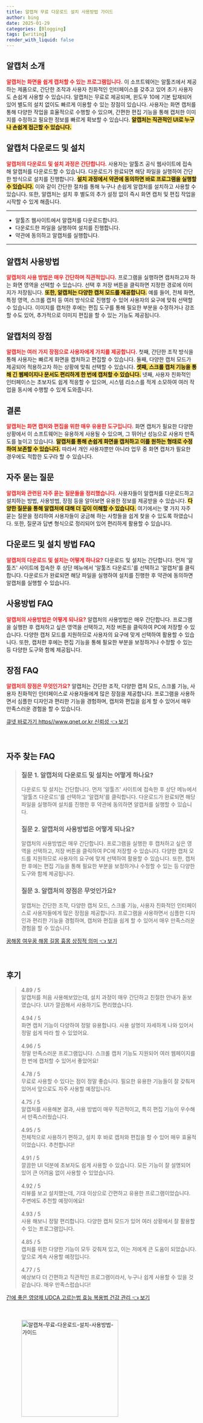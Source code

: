 ```yaml
---
title: 알캡쳐 무료 다운로드 설치 사용방법 가이드
author: bing
date: 2025-01-29
categories: [Blogging]
tags: [writing]
render_with_liquid: false
---
```



<h2 id='알캡처_소개'>알캡처 소개</h2>

<p><b><span style="color: #ee2323;">알캡처는 화면을 쉽게 캡처할 수 있는 프로그램입니다.</span></b> 이 소프트웨어는 알툴즈에서 제공하는 제품으로, 간단한 조작과 사용자 친화적인 인터페이스를 갖추고 있어 초기 사용자도 손쉽게 사용할 수 있습니다. 알캡처는 무료로 제공되며, 윈도우 10에 기본 탑재되어 있어 별도의 설치 없이도 빠르게 이용할 수 있는 장점이 있습니다. 사용자는 화면 캡처를 통해 다양한 작업을 효율적으로 수행할 수 있으며, 간편한 편집 기능을 통해 캡처한 이미지를 수정하고 필요한 정보를 빠르게 확보할 수 있습니다. <b><span style="background-color: #ffe066;">알캡처는 직관적인 UI로 누구나 손쉽게 접근할 수 있습니다.</span></b></p>

<h2 id='알캡처_다운로드_및_설치'>알캡처 다운로드 및 설치</h2>

<p><b><span style="color: #ee2323;">알캡처의 다운로드 및 설치 과정은 간단합니다.</span></b> 사용자는 알툴즈 공식 웹사이트에 접속해 알캡처를 다운로드할 수 있습니다. 다운로드가 완료되면 해당 파일을 실행하여 간단한 방식으로 설치를 진행합니다. <b><span style="background-color: #ffe066;">설치 과정에서 약관에 동의하면 바로 프로그램을 실행할 수 있습니다.</span></b> 이와 같이 간단한 절차를 통해 누구나 손쉽게 알캡처를 설치하고 사용할 수 있습니다. 또한, 알캡처는 설치 후 별도의 추가 설정 없이 즉시 화면 캡처 및 편집 작업을 시작할 수 있게 해줍니다.</p>

<hr />

<ul>
    <li>알툴즈 웹사이트에서 알캡처를 다운로드합니다.</li>
    <li>다운로드한 파일을 실행하여 설치를 진행합니다.</li>
    <li>약관에 동의하고 알캡처를 실행합니다.</li>
</ul>

<hr />

<h2 id='알캡처_사용방법'>알캡처 사용방법</h2>

<p><b><span style="color: #ee2323;">알캡처의 사용 방법은 매우 간단하며 직관적입니다.</span></b> 프로그램을 실행하면 캡처하고자 하는 화면 영역을 선택할 수 있습니다. 선택 후 저장 버튼을 클릭하면 지정한 경로에 이미지가 저장됩니다. <b><span style="background-color: #ffe066;">또한, 알캡처는 다양한 캡처 모드를 제공합니다.</span></b> 예를 들어, 전체 화면, 특정 영역, 스크롤 캡처 등 여러 방식으로 진행할 수 있어 사용자의 요구에 맞춰 선택할 수 있습니다. 이미지를 캡처한 후에는 편집 도구를 통해 필요한 부분을 수정하거나 강조할 수도 있어, 추가적으로 이미지 편집을 할 수 있는 기능도 제공됩니다.</p>

<h2 id='알캡처_장점'>알캡처의 장점</h2>

<p><b><span style="color: #ee2323;">알캡처는 여러 가지 장점으로 사용자에게 가치를 제공합니다.</span></b> 첫째, 간단한 조작 방식을 통해 사용자는 빠르게 화면을 캡처하고 편집할 수 있습니다. 둘째, 다양한 캡처 모드가 제공되어 적용하고자 하는 상황에 맞춰 선택할 수 있습니다. <b><span style="background-color: #ffe066;">셋째, 스크롤 캡처 기능을 통해 긴 웹페이지나 문서도 편리하게 한 번에 캡처할 수 있습니다.</span></b> 넷째, 사용자 친화적인 인터페이스는 초보자도 쉽게 적응할 수 있으며, 시스템 리소스를 적게 소모하여 여러 작업을 동시에 수행할 수 있게 도와줍니다.</p>

<h2 id='알캡처_결론'>결론</h2>

<p><b><span style="color: #ee2323;">알캡처는 화면 캡처와 편집을 위한 매우 유용한 도구입니다.</span></b> 화면 캡처가 필요한 다양한 상황에서 이 소프트웨어는 유용하게 사용될 수 있으며, 그 뛰어난 성능으로 사용자 만족도를 높이고 있습니다. <b><span style="background-color: #ffe066;">알캡처를 통해 손쉽게 화면을 캡처하고 이를 원하는 형태로 수정하여 보존할 수 있습니다.</span></b> 따라서 개인 사용자뿐만 아니라 업무 중 화면 캡처가 필요한 경우에도 적합한 도구라 할 수 있습니다.</p>

<h2 id='자주_묻는_질문'>자주 묻는 질문</h2>

<p><b><span style="color: #ee2323;">알캡처와 관련된 자주 묻는 질문들을 정리했습니다.</span></b> 사용자들이 알캡처를 다운로드하고 설치하는 방법, 사용방법, 장점 등을 알아보면 유용한 정보를 제공받을 수 있습니다. <b><span style="background-color: #ffe066;">다양한 질문을 통해 알캡처에 대해 더 깊이 이해할 수 있습니다.</span></b> 여기에서는 몇 가지 자주 묻는 질문을 정리하여 사용자들이 궁금해 하는 사항들을 쉽게 찾을 수 있도록 하였습니다. 또한, 질문과 답변 형식으로 정리되어 있어 편리하게 활용할 수 있습니다.</p>

<h2 id='알캡처_다운로드_및_설치_FAQ'>다운로드 및 설치 방법 FAQ</h2>

<p><b><span style="color: #ee2323;">알캡처의 다운로드 및 설치는 어떻게 하나요?</span></b> 다운로드 및 설치는 간단합니다. 먼저 '알툴즈' 사이트에 접속한 후 상단 메뉴에서 '알툴즈 다운로드'를 선택하고 '알캡처'를 클릭합니다. 다운로드가 완료되면 해당 파일을 실행하여 설치를 진행한 후 약관에 동의하면 알캡처를 실행할 수 있습니다.</p>

<h2 id='알캡처_사용방법_FAQ'>사용방법 FAQ</h2>

<p><b><span style="color: #ee2323;">알캡처의 사용방법은 어떻게 되나요?</span></b> 알캡처의 사용방법은 매우 간단합니다. 프로그램을 실행한 후 캡처하고 싶은 영역을 선택하고, 저장 버튼을 클릭하여 PC에 저장할 수 있습니다. 다양한 캡처 모드를 지원하므로 사용자의 요구에 맞게 선택하여 활용할 수 있습니다. 또한, 캡처한 후에는 편집 기능을 통해 필요한 부분을 보정하거나 수정할 수 있는 등 다양한 도구와 함께 제공됩니다.</p>

<h2 id='알캡처_장점_FAQ'>장점 FAQ</h2>

<p><b><span style="color: #ee2323;">알캡처의 장점은 무엇인가요?</span></b> 알캡처는 간단한 조작, 다양한 캡처 모드, 스크롤 기능, 사용자 친화적인 인터페이스로 사용자들에게 많은 장점을 제공합니다. 프로그램을 사용하면서 심플한 디자인과 편리한 기능을 경험하며, 캡처와 편집을 쉽게 할 수 있어서 매우 만족스러운 경험을 할 수 있습니다.</p>


<p><a class="click-button" title="큐넷 바로가기 https//www.qnet.or.kr 신뢰성" href="https://blackassets.github.io/posts/%ED%81%90%EB%84%B7-%EB%B0%94%EB%A1%9C%EA%B0%80%EA%B8%B0-httpswww.qnet.or.kr-%EC%8B%A0%EB%A2%B0%EC%84%B1/" rel="dofollow">큐넷 바로가기 https//www.qnet.or.kr 신뢰성 👈 보기</a></p><br>
<h2 id='자주_찾는_FAQ'>자주 찾는 FAQ</h2>
<div itemscope="" itemtype="https://schema.org/FAQPage"> 
<blockquote> 
<div itemscope="" itemprop="mainEntity" itemtype="https://schema.org/Question"> 
<h3 itemprop="name">질문 1. 알캡처의 다운로드 및 설치는 어떻게 하나요?</h3> 
<div itemscope="" itemprop="acceptedAnswer" itemtype="https://schema.org/Answer"> 
<span itemprop="text"> 
<p>다운로드 및 설치는 간단합니다. 먼저 '알툴즈' 사이트에 접속한 후 상단 메뉴에서 '알툴즈 다운로드'를 선택하고 '알캡처'를 클릭합니다. 다운로드가 완료되면 해당 파일을 실행하여 설치를 진행한 후 약관에 동의하면 알캡처를 실행할 수 있습니다.</p> 
</span> 
</div> 
</div>

<div itemscope="" itemprop="mainEntity" itemtype="https://schema.org/Question"> 
<h3 itemprop="name">질문 2. 알캡처의 사용방법은 어떻게 되나요?</h3> 
<div itemscope="" itemprop="acceptedAnswer" itemtype="https://schema.org/Answer"> 
<span itemprop="text"> 
<p>알캡처의 사용방법은 매우 간단합니다. 프로그램을 실행한 후 캡처하고 싶은 영역을 선택하고, 저장 버튼을 클릭하여 PC에 저장할 수 있습니다. 다양한 캡처 모드를 지원하므로 사용자의 요구에 맞게 선택하여 활용할 수 있습니다. 또한, 캡처한 후에는 편집 기능을 통해 필요한 부분을 보정하거나 수정할 수 있는 등 다양한 도구와 함께 제공됩니다.</p> 
</span> 
</div> 
</div>

<div itemscope="" itemprop="mainEntity" itemtype="https://schema.org/Question"> 
<h3 itemprop="name">질문 3. 알캡처의 장점은 무엇인가요?</h3> 
<div itemscope="" itemprop="acceptedAnswer" itemtype="https://schema.org/Answer"> 
<span itemprop="text"> 
<p>알캡처는 간단한 조작, 다양한 캡처 모드, 스크롤 기능, 사용자 친화적인 인터페이스로 사용자들에게 많은 장점을 제공합니다. 프로그램을 사용하면서 심플한 디자인과 편리한 기능을 경험하며, 캡처와 편집을 쉽게 할 수 있어서 매우 만족스러운 경험을 할 수 있습니다.</p> 
</span> 
</div> 
</div>
</blockquote> 
</div>
<p><a class="click-button" title="꿈해몽 여우꿈 해몽 길몽 흉몽 상징적 의미" href="https://blackassets.github.io/posts/%EA%BF%88%ED%95%B4%EB%AA%BD-%EC%97%AC%EC%9A%B0%EA%BF%88-%ED%95%B4%EB%AA%BD-%EA%B8%B8%EB%AA%BD-%ED%9D%89%EB%AA%BD-%EC%83%81%EC%A7%95%EC%A0%81-%EC%9D%98%EB%AF%B8/" rel="dofollow">꿈해몽 여우꿈 해몽 길몽 흉몽 상징적 의미 👈 보기</a></p><br>
<h2 id='후기'>후기</h2>
<div itemscope itemtype="https://schema.org/Product">
  <blockquote>
  <div itemprop="review" itemscope itemtype="https://schema.org/Review">
      <div itemprop="reviewRating" itemscope itemtype="https://schema.org/Rating"> <span itemprop="ratingValue">4.89</span> / <span itemprop="bestRating">5</span> </div>
      <span itemprop="reviewBody">알캡처를 처음 사용해보았는데, 설치 과정이 매우 간단하고 친절한 안내가 돋보였습니다. UI가 깔끔해서 사용하기도 편리했습니다.</span>
  </div>
  <br>
  <div itemprop="review" itemscope itemtype="https://schema.org/Review">
      <div itemprop="reviewRating" itemscope itemtype="https://schema.org/Rating"> <span itemprop="ratingValue">4.94</span> / <span itemprop="bestRating">5</span> </div>
      <span itemprop="reviewBody">화면 캡처 기능이 다양하여 정말 유용합니다. 사용 설명이 자세하게 나와 있어서 정말 쉽게 따라 할 수 있었어요.</span>
  </div>
  <br>
  <div itemprop="review" itemscope itemtype="https://schema.org/Review">
      <div itemprop="reviewRating" itemscope itemtype="https://schema.org/Rating"> <span itemprop="ratingValue">4.96</span> / <span itemprop="bestRating">5</span> </div>
      <span itemprop="reviewBody">정말 만족스러운 프로그램입니다. 스크롤 캡처 기능도 지원되어 여러 웹페이지를 한 번에 캡처할 수 있어서 좋았어요!</span>
  </div>
  <br>
  <div itemprop="review" itemscope itemtype="https://schema.org/Review">
      <div itemprop="reviewRating" itemscope itemtype="https://schema.org/Rating"> <span itemprop="ratingValue">4.78</span> / <span itemprop="bestRating">5</span> </div>
      <span itemprop="reviewBody">무료로 사용할 수 있다는 점이 정말 좋습니다. 필요한 유용한 기능들이 잘 갖춰져 있어서 앞으로도 자주 사용할 예정입니다.</span>
  </div>
  <br>
  <div itemprop="review" itemscope itemtype="https://schema.org/Review">
      <div itemprop="reviewRating" itemscope itemtype="https://schema.org/Rating"> <span itemprop="ratingValue">4.75</span> / <span itemprop="bestRating">5</span> </div>
      <span itemprop="reviewBody">알캡처를 사용해본 결과, 사용 방법이 매우 직관적이고, 특히 편집 기능이 우수해서 만족스러웠습니다.</span>
  </div>
  <br>
  <div itemprop="review" itemscope itemtype="https://schema.org/Review">
      <div itemprop="reviewRating" itemscope itemtype="https://schema.org/Rating"> <span itemprop="ratingValue">4.95</span> / <span itemprop="bestRating">5</span> </div>
      <span itemprop="reviewBody">전체적으로 사용하기 편하고, 설치 후 바로 캡처와 편집을 할 수 있어 매우 효율적이었습니다. 추천합니다!</span>
  </div>
  <br>
  <div itemprop="review" itemscope itemtype="https://schema.org/Review">
      <div itemprop="reviewRating" itemscope itemtype="https://schema.org/Rating"> <span itemprop="ratingValue">4.91</span> / <span itemprop="bestRating">5</span> </div>
      <span itemprop="reviewBody">깔끔한 UI 덕분에 초보자도 쉽게 사용할 수 있습니다. 모든 기능이 잘 설명되어 있어 큰 어려움 없이 사용할 수 있었습니다.</span>
  </div>
  <br>
  <div itemprop="review" itemscope itemtype="https://schema.org/Review">
      <div itemprop="reviewRating" itemscope itemtype="https://schema.org/Rating"> <span itemprop="ratingValue">4.92</span> / <span itemprop="bestRating">5</span> </div>
      <span itemprop="reviewBody">리뷰를 보고 설치했는데, 기대 이상으로 간편하고 유용한 프로그램이었습니다. 주변에도 추천할 예정이에요!</span>
  </div>
  <br>
  <div itemprop="review" itemscope itemtype="https://schema.org/Review">
      <div itemprop="reviewRating" itemscope itemtype="https://schema.org/Rating"> <span itemprop="ratingValue">4.93</span> / <span itemprop="bestRating">5</span> </div>
      <span itemprop="reviewBody">사용 해보니 정말 편리합니다. 다양한 캡처 모드가 있어 여러 상황에서 잘 활용할 수 있는 프로그램입니다.</span>
  </div>
  <br>
  <div itemprop="review" itemscope itemtype="https://schema.org/Review">
      <div itemprop="reviewRating" itemscope itemtype="https://schema.org/Rating"> <span itemprop="ratingValue">4.85</span> / <span itemprop="bestRating">5</span> </div>
      <span itemprop="reviewBody">캡처를 위한 다양한 기능이 모두 갖춰져 있고, 이는 저에게 큰 도움이 되었습니다. 앞으로 계속 사용할 예정입니다.</span>
  </div>
  <br>
  <div itemprop="review" itemscope itemtype="https://schema.org/Review">
      <div itemprop="reviewRating" itemscope itemtype="https://schema.org/Rating"> <span itemprop="ratingValue">4.77</span> / <span itemprop="bestRating">5</span> </div>
      <span itemprop="reviewBody">예상보다 더 간편하고 직관적인 프로그램이라서, 누구나 쉽게 사용할 수 있을 것 같습니다. 매우 만족스럽습니다!</span>
  </div>
  </blockquote>
</div>
<p><a class="click-button" title="간에 좋은 영양제 UDCA 고르는법 효능 복용법 건강 관리" href="https://blackassets.github.io/posts/%EA%B0%84%EC%97%90-%EC%A2%8B%EC%9D%80-%EC%98%81%EC%96%91%EC%A0%9C-UDCA-%EA%B3%A0%EB%A5%B4%EB%8A%94%EB%B2%95-%ED%9A%A8%EB%8A%A5-%EB%B3%B5%EC%9A%A9%EB%B2%95-%EA%B1%B4%EA%B0%95-%EA%B4%80%EB%A6%AC/" rel="dofollow">간에 좋은 영양제 UDCA 고르는법 효능 복용법 건강 관리 👈 보기</a></p><br>
<figure class="image"><img src="https://blackassets.github.io/assets/img/thumbnail/알캡쳐-무료-다운로드-설치-사용방법-가이드.webp" alt="알캡쳐-무료-다운로드-설치-사용방법-가이드" width="256" height="256"></figure>